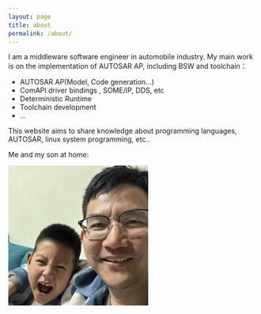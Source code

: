```yaml
---
layout: page
title: about
permalink: /about/
---
```


I am a middleware software engineer in automobile industry. My main work is on the implementation of AUTOSAR AP, including BSW and toolchain：
- AUTOSAR AP(Model, Code generation...)
- ComAPI driver bindings , SOME/IP, DDS, etc
- Deterministic Runtime
- Toolchain development
- ...

This website aims to share knowledge about programming languages, AUTOSAR, linux system programming, etc.. 

Me and my son at home:

![docker_cli.drawio.png](/assets/images/me_and_son.jpg)

